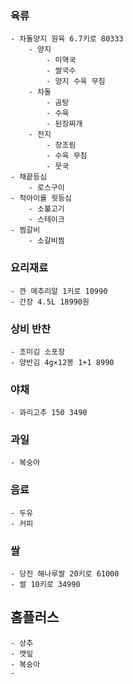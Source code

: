 ### 육류
	- 차돌양지 원육 6.7키로 80333
		- 양지
			- 미역국
			- 쌀국수
			- 양지 수육 무침
		- 차돌
			- 곰탕
			- 수육
			- 된장찌개
		- 전지
			- 장조림
			- 수육 무침
			- 뭇국
	- 채끝등심
		- 로스구이
	- 척아이롤 윗등심
		- 소불고기
		- 스테이크
	- 찜갈비
		- 소갈비찜
		
### 요리재료
	- 깐 메추리알 1키로 10990
	- 간장 4.5L 18990원

### 상비 반찬
	- 조미김 소포장
	- 양반김 4g×12봉 1+1 8990
	
### 야채
	- 꽈리고추 150 3490

### 과일
	- 복숭아

### 음료
	- 두유
	- 커피

### 쌀
	- 당진 해나루쌀 20키로 61000
	- 쌀 10키로 34990

## 홈플러스
	- 상추
	- 깻잎
	- 복숭아
	- 